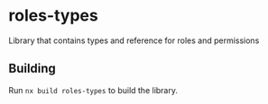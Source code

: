# roles-types

Library that contains types and reference for roles and permissions

## Building

Run `nx build roles-types` to build the library.

